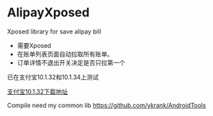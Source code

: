 # AlipayXposed
Xposed library for save alipay bill

* 需要Xposed
* 在账单列表页面自动拉取所有账单。
* 订单详情不退出开关决定是否只拉第一个

已在支付宝10.1.32和10.1.34上测试

[支付宝10.1.32下载地址](https://github.com/ykrank/AlipayXposed/blob/master/extra/alipay_10.1.32.apk)

Compile need my common lib https://github.com/ykrank/AndroidTools
